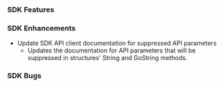 ### SDK Features

### SDK Enhancements
* Update SDK API client documentation for suppressed API parameters
  * Updates the documentation for API parameters that will be suppressed in structures' String and GoString methods.

### SDK Bugs
